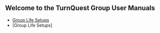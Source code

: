 ## Welcome to the TurnQuest Group User Manuals
- [Group Life Setups](/grouplife/NewBusiness/GroupLifeNewBusinessSetupUserManual.md)
- [Group Life Setups]
